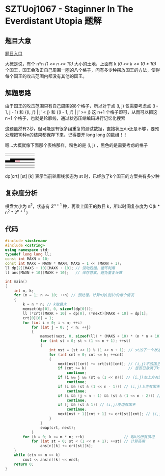 # SZTUoj1067 - Staginner In The Everdistant Utopia 题解




## 题目大意
[题目入口](http://10.1.97.60/csuoj/problemset/problem?pid=1067) 

大概是说，有个 n*n *(1 <= n <= 10)* 大小的土地，上面有 k  _(0 <= k <= 10 * 10)_  个国王，国王会攻击自己周围一圈的八个格子，问有多少种摆放国王的方法，使得每个国王的攻击范围内都没有其他的国王。



## 解题思路
由于国王的攻击范围只有自己周围的8个格子，所以对于点 (i, j) 仅需要考虑点 (i - 1, j - 1) 和 {(i, j') | j' < j} 和 {(i - 1, j') | j' >= j} 这 n+1 个格子即可，从而可以把这 n+1 个格子，也就是轮廓线，通过状态压缩编码进行记忆化搜索

这题虽然有2秒，但可能是有很多组重复的测试数据，直接状压dp还是不够，要预处理把10种n的结果都保存下来，记得要开 long long 的数组！！

嗯...大概就像下面那个表格那样，粉色的是 (i, j) ，黑色的是需要考虑的格子

<table><tbody>
    <tr>
        <th> </th><th> </th><th> </th><th> </th><th> </th><th> </th>
    </tr>
    <tr>
        <th> </th><th> </th><th> </th><th> </th><th> </th><th> </th>
    </tr>
    <tr>
        <td> </td>
        <td bgcolor="Black"> </td>
        <td bgcolor="Black"> </td>
        <td bgcolor="Black"> </td>
        <td bgcolor="Black"> </td>
        <td bgcolor="Black"> </td>
    </tr>
    <tr>
        <td bgcolor="Black"> </td>
        <td bgcolor="Black"> </td>
        <td bgcolor="Pink"> </td>
        <td> </td>
        <td> </td>
        <td> </td>
    </tr>
    <tr>
        <th> </th><th> </th><th> </th><th> </th><th> </th><th> </th>
    </tr>
    <tr>
        <th> </th><th> </th><th> </th><th> </th><th> </th><th> </th>
    </tr>
</table>
dp[crt] [st] [k] 表示当前轮廓线状态为 st 时，已经放了k个国王的方案共有多少种




## 复杂度分析
棋盘大小为 n<sup>2</sup>，状态有 2<sup>n + 1</sup> 种，再乘上国王的数目 k，所以时间复杂度为 O(k * n<sup>2</sup> * 2<sup>n + 1</sup> ) 



## 代码
```C++
#include <iostream>
#include <cstring>
using namespace std;
typedef long long ll;
const int MAXN = 10;
const int MAXK = MAXN * MAXN, MAXS = 1 << (MAXN + 1);
ll dp[2][MAXS + 10][MAXK + 10]; // 滚动数组，循环利用
ll ans[MAXN + 10][MAXK + 10];   // 保存答案，避免重复计算

int main()
{
    int n, k;
    for (n = 1; n <= 10; ++n) // 预处理，计算n为1到10的每个情况
    {
        k = n * n; // k取最大
        memset(dp[0], 0, sizeof(dp[0]));
        ll (*crt)[MAXK + 10] = dp[0], (*next)[MAXK + 10] = dp[1];
        crt[0][0] = 1;
        for (int i = 0; i < n; ++i)
            for (int j = 0; j < n; ++j)
            {
                memset(next, 0, sizeof(ll) * (MAXS + 10) * (n * n + 10));
                for (int st = 0; st < (1 << n + 1); ++st)
                {
                    int nst = (st << 1) % (1 << n + 1); // st的下一个状态
                    for (int cnt = 0; cnt <= k; ++cnt)
                    {
                        next[nst][cnt] += crt[st][cnt]; // (i,j)不放国王的情况
                        if (cnt >= k)                   // 是否已放满了k个国王
                            continue;
                        if (i && j && (st & (1 << n))) // (i,j)左上方有国王
                            continue;
                        if (i && (st & (1 << n - 1))) // (i,j)上方有国王
                            continue;
                        if (i && (j < n - 1) && (st & (1 << n - 2))) // (i,j)右上方有国王
                            continue;
                        if (j && (st & 1)) // (i,j)左边有国王
                            continue;
                        next[nst + 1][cnt + 1] += crt[st][cnt]; // (i,j)放国王的情况
                    }
                }
                swap(crt, next);
            }
        for (k = 0; k <= n * n; ++k)                  // 取k的所有情况
            for (int st = 0; st < (1 << n + 1); ++st) // 计算答案
                ans[n][k] += crt[st][k];
    }
    while (cin >> n >> k)
        cout << ans[n][k] << endl;
    return 0;
}
```

